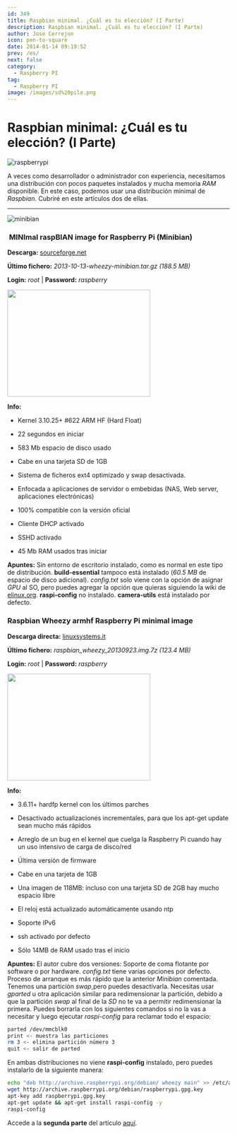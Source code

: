 ```yaml
---
id: 349
title: Raspbian minimal. ¿Cuál es tu elección? (I Parte)
description: Raspbian minimal. ¿Cuál es tu elección? (I Parte)
author: Jose Cerrejon
icon: pen-to-square
date: 2014-01-14 09:19:52
prev: /es/
next: false
category:
  - Raspberry PI
tag:
  - Raspberry PI
image: /images/sd%20pile.png
---
```


# Raspbian minimal: ¿Cuál es tu elección? (I Parte)

![raspberrypi](/images/sd%20pile.png)

A veces como desarrollador o administrador con experiencia, necesitamos una distribución con pocos paquetes instalados y mucha memoria *RAM* disponible. En este caso, podemos usar una distribución minimal de *Raspbian*. Cubriré en este artículos dos de ellas.

- - -
![minibian](/images/minibian.jpg)

###  MINImal raspBIAN image for Raspberry Pi (Minibian)

**Descarga:** [sourceforge.net](http://sourceforge.net/projects/minibian/)

**Último fichero:** *2013-10-13-wheezy-minibian.tar.gz (188.5 MB)*

**Login:** *root* | **Password:** *raspberry*

<a title="Minibian" rel="lightbox" href="/images/2014/01/minibian.jpg">
<img width="324" height="242" src="/images/2014/01/minibian_min.jpg">
</a>

**Info:**

* Kernel 3.10.25+ #622 ARM HF (Hard Float)

* 22 segundos en iniciar

* 583 Mb espacio de disco usado

* Cabe en una tarjeta SD de 1GB

* Sistema de ficheros ext4 optimizado y swap desactivada.

* Enfocada a aplicaciones de servidor o embebidas (NAS, Web server, aplicaciones electrónicas)

* 100% compatible con la versión oficial

* Cliente DHCP activado

* SSHD activado

* 45 Mb RAM usados tras iniciar

**Apuntes:** Sin entorno de escritorio instalado, como es normal en este tipo de distribución. **build-essential** tampoco está instalado (*60.5 MB* de espacio de disco adicional). *config.txt* solo viene con la opción de asignar *GPU* al SO, pero puedes agregar la opción que quieras siguiendo la wiki de [elinux.org](http://elinux.org/RPiconfig). **raspi-config** no instalado. **camera-utils** está instalado por defecto.

###  Raspbian Wheezy armhf Raspberry Pi minimal image

**Descarga directa:** [linuxsystems.it](http://files2.linuxsystems.it/raspbian_wheezy_20130923.img.7z)

**Último fichero:** *raspbian_wheezy_20130923.img.7z (123.4 MB)*

**Login:** *root* | **Password:** *raspberry*

<a title="Raspbian Wheezy armhf Raspberry Pi minimal image" rel="lightbox" href="/images/2014/01/RaspMinimal.jpg">
<img width="324" height="242" src="/images/2014/01/RaspMinimal_min.jpg">
</a>


**Info:**

* 3.6.11+ hardfp kernel con los últimos parches

* Desactivado actualizaciones incrementales, para que los apt-get update sean mucho más rápidos

* Arreglo de un bug en el kernel que cuelga la Raspberry Pi cuando hay un uso intensivo de carga de disco/red

* Última versión de firmware

* Cabe en una tarjeta de 1GB

* Una imagen de 118MB: incluso con una tarjeta SD de 2GB hay mucho espacio libre

* El reloj está actualizado automáticamente usando ntp

* Soporte IPv6

* ssh activado por defecto

* Sólo 14MB de RAM usado tras el inicio

**Apuntes:** El autor cubre dos versiones: Soporte de coma flotante por software o por hardware. *config.txt* tiene varias opciones por defecto. Proceso de arranque es más rápido que la anterior *Minibian* comentada. Tenemos una partición *swap*,pero puedes desactivarla. Necesitas usar *gparted* u otra aplicación similar para redimensionar la partición, debido a que la partición *swap* al final de la *SD* no te va a permitir redimensionar la primera. Puedes borrarla con los siguientes comandos si no la vas a necesitar y luego ejecutar *raspi-config* para reclamar todo el espacio:

```bash
parted /dev/mmcblk0
print <- muestra las particiones
rm 3 <- elimina partición número 3
quit <- salir de parted
```
 
En ambas distribuciones no viene **raspi-config** instalado, pero puedes instalarlo de la siguiente manera:

```bash
echo "deb http://archive.raspberrypi.org/debian/ wheezy main" >> /etc/apt/sources.list
wget http://archive.raspberrypi.org/debian/raspberrypi.gpg.key
apt-key add raspberrypi.gpg.key
apt-get update && apt-get install raspi-config -y
raspi-config
```

Accede a la **segunda parte** del artículo [aquí](/post.php?id=363).